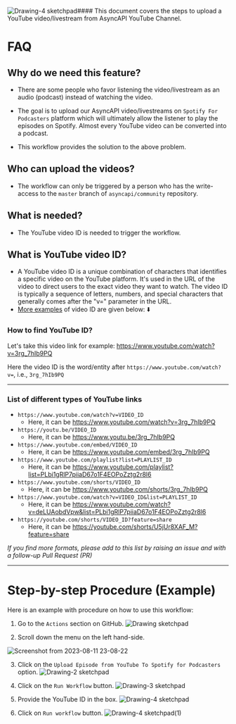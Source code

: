 ![Drawing-4 sketchpad](https://github.com/AnimeshKumar923/asyncapi-community/assets/99868037/631cbc84-7d96-4357-a625-3a45823fb723)#### This document covers the steps to upload a YouTube video/livestream from AsyncAPI YouTube Channel.

# FAQ

## Why do we need this feature?

- There are some people who favor listening the video/livestream as an audio (podcast) instead of watching the video.

- The goal is to upload our AsyncAPI video/livestreams on `Spotify For Podcasters` platform which will ultimately allow the listener to play the episodes on Spotify. Almost every YouTube video can be converted into a podcast.

- This workflow provides the solution to the above problem.

## Who can upload the videos?

- The workflow can only be triggered by a person who has the write-access to the `master` branch of `asyncapi/community` repository.

## What is needed?

- The YouTube video ID is needed to trigger the workflow.

## What is YouTube video ID?

- A YouTube video ID is a unique combination of characters that identifies a specific video on the YouTube platform. It's used in the URL of the video to direct users to the exact video they want to watch. The video ID is typically a sequence of letters, numbers, and special characters that generally comes after the "v=" parameter in the URL.
- [More examples](#list-of-different-types-of-youtube-links) of video ID are given below: ⬇️

### How to find YouTube ID?

Let's take this video link for example: https://www.youtube.com/watch?v=3rg_7hIb9PQ

Here the video ID is the word/entity after `https://www.youtube.com/watch?v=`, i.e., `3rg_7hIb9PQ`

***

### List of different types of YouTube links

- `https://www.youtube.com/watch?v=VIDEO_ID`
  - Here, it can be https://www.youtube.com/watch?v=3rg_7hIb9PQ
- `https://youtu.be/VIDEO_ID`
  - Here, it can be https://www.youtu.be/3rg_7hIb9PQ
- `https://www.youtube.com/embed/VIDEO_ID`
  - Here, it can be https://www.youtube.com/embed/3rg_7hIb9PQ
- `https://www.youtube.com/playlist?list=PLAYLIST_ID`
  - Here, it can be https://www.youtube.com/playlist?list=PLbi1gRlP7piiaD67o1F4EOPoZztg2r8l6
- `https://www.youtube.com/shorts/VIDEO_ID`
  - Here, it can be https://www.youtube.com/shorts/3rg_7hIb9PQ
- `https://www.youtube.com/watch?v=VIDEO_ID&list=PLAYLIST_ID`
  - Here, it can be https://www.youtube.com/watch?v=deLUAobdVpw&list=PLbi1gRlP7piiaD67o1F4EOPoZztg2r8l6
- `https://youtube.com/shorts/VIDEO_ID?feature=share`
  - Here, it can be https://youtube.com/shorts/U5jUr8XAF_M?feature=share

*If you find more formats, please add to this list by raising an issue and with a follow-up Pull Request (PR)*

***

# Step-by-step Procedure (Example)

Here is an example with procedure on how to use this workflow:

1. Go to the `Actions` section on GitHub. ![Drawing sketchpad](https://github.com/AnimeshKumar923/asyncapi-community/assets/99868037/12be967e-75bf-40ad-acb6-13664b5aaffc)

2. Scroll down the menu on the left hand-side.

![Screenshot from 2023-08-11 23-08-22](https://github.com/AnimeshKumar923/asyncapi-community/assets/99868037/31bbe495-0329-459b-83f7-c51474fb82a0)

3. Click on the `Upload Episode from YouTube To Spotify for Podcasters` option.
   ![Drawing-2 sketchpad](https://github.com/AnimeshKumar923/asyncapi-community/assets/99868037/6176c2a9-ed2f-45a8-aa98-797da9d7de88)

4. Click on the `Run Workflow` button. ![Drawing-3 sketchpad](https://github.com/AnimeshKumar923/asyncapi-community/assets/99868037/81dc14ce-61bf-4b97-b1d8-6b29d24773fa)
5. Provide the YouTube ID in the box. ![Drawing-4 sketchpad](https://github.com/AnimeshKumar923/asyncapi-community/assets/99868037/e0b8f092-df13-44ab-9e4e-7cdfcf551975)
6. Click on `Run workflow` button. ![Drawing-4 sketchpad(1)](https://github.com/AnimeshKumar923/asyncapi-community/assets/99868037/628e4c20-c2d6-4b76-9894-16c97b4a8501)

 
